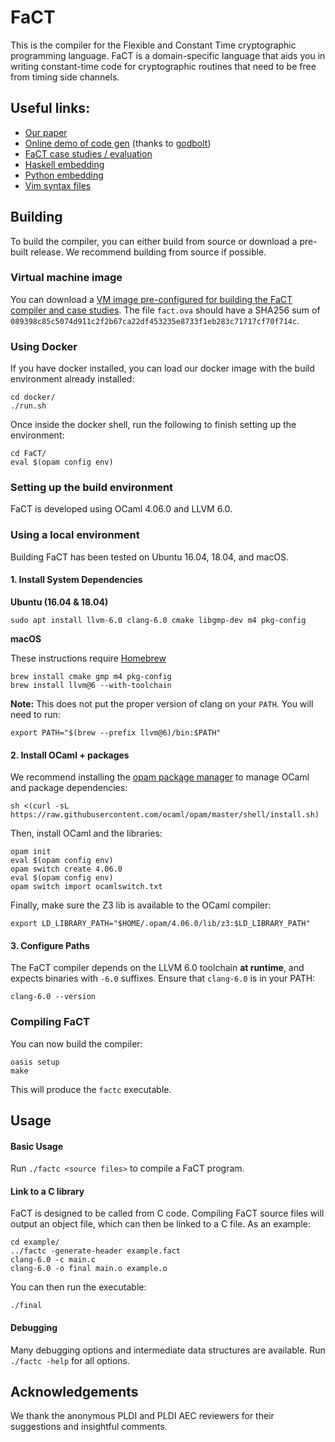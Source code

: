
# FaCT

This is the compiler for the Flexible and Constant Time cryptographic programming language.
FaCT is a domain-specific language that aids you in writing constant-time code for cryptographic routines
that need to be free from timing side channels.

## Useful links:

- [Our paper](/FaCT_extended.pdf)
- [Online demo of code gen](https://fact.sysnet.ucsd.edu/) (thanks to [godbolt](https://github.com/mattgodbolt/compiler-explorer))
- [FaCT case studies / evaluation](https://github.com/PLSysSec/fact-eval)
- [Haskell embedding](https://github.com/PLSysSec/inline-fact)
- [Python embedding](https://github.com/PLSysSec/CTFFI)
- [Vim syntax files](https://github.com/PLSysSec/factlang.vim)

## Building

To build the compiler, you can either build from source or download a pre-built release.
We recommend building from source if possible.

### Virtual machine image

You can download a [VM image pre-configured for building the FaCT compiler and case studies](https://drive.google.com/open?id=1xzw4Ohsdj4WqxJPl1RvvxSnhysMSejPi).
The file `fact.ova` should have a SHA256 sum of `089398c85c5074d911c2f2b67ca22df453235e8733f1eb283c71717cf70f714c`.

### Using Docker

If you have docker installed, you can load our docker image with the build
environment already installed:

```
cd docker/
./run.sh
```

Once inside the docker shell, run the following to finish setting up the environment:

```
cd FaCT/
eval $(opam config env)
```

### Setting up the build environment

FaCT is developed using OCaml 4.06.0 and LLVM 6.0.

### Using a local environment

Building FaCT has been tested on Ubuntu 16.04, 18.04, and macOS.


#### 1. Install System Dependencies

**Ubuntu (16.04 & 18.04)**


```
sudo apt install llvm-6.0 clang-6.0 cmake libgmp-dev m4 pkg-config
```

**macOS**

These instructions require [Homebrew](https://brew.sh)
```
brew install cmake gmp m4 pkg-config
brew install llvm@6 --with-toolchain
```

**Note:** This does not put the proper version of clang on your `PATH`. You will need to run:
```
export PATH="$(brew --prefix llvm@6)/bin:$PATH"
```

#### 2. Install OCaml + packages

We recommend installing the [opam package manager](https://opam.ocaml.org/) to manage OCaml and package dependencies:

```
sh <(curl -sL https://raw.githubusercontent.com/ocaml/opam/master/shell/install.sh)
```

Then, install OCaml and the libraries:

```
opam init
eval $(opam config env)
opam switch create 4.06.0
eval $(opam config env)
opam switch import ocamlswitch.txt
```

Finally, make sure the Z3 lib is available to the OCaml compiler:
```
export LD_LIBRARY_PATH="$HOME/.opam/4.06.0/lib/z3:$LD_LIBRARY_PATH"
```

#### 3. Configure Paths
The FaCT compiler depends on the LLVM 6.0 toolchain **at runtime**,
and expects binaries with `-6.0` suffixes. 
Ensure that `clang-6.0` is in your PATH:

```
clang-6.0 --version
```

### Compiling FaCT

You can now build the compiler:

```
oasis setup
make
```

This will produce the `factc` executable.

## Usage

#### Basic Usage

Run ```./factc <source files>``` to compile a FaCT program.

#### Link to a C library

FaCT is designed to be called from C code. Compiling FaCT source files will
output an object file, which can then be linked to a C file. As an example:

```
cd example/
../factc -generate-header example.fact
clang-6.0 -c main.c
clang-6.0 -o final main.o example.o
```

You can then run the executable:

```./final```

#### Debugging

Many debugging options and intermediate data structures are available. Run ```./factc -help``` for all options.

## Acknowledgements

We thank the anonymous PLDI and PLDI AEC reviewers for their suggestions and
insightful comments.
